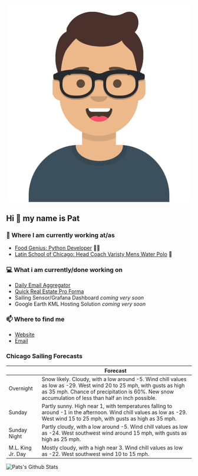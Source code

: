 [![Social banner for p-j-falconer](https://raw.githubusercontent.com/P-J-FALCONER/P-J-FALCONER/master/assets/avataaars.svg)](https://patfalconer.com/)
## Hi :wave: my name is Pat

### 💼 Where I am currently working at/as
- [Food Genius: Python Developer](https://getfoodgenius.com/) 🍔🐍
- [Latin School of Chicago: Head Coach Varisty Mens Water Polo](https://www.latinschool.org/) 🤽


### 💻 What i am currently/done working on
 - [Daily Email Aggregator](https://github.com/P-J-FALCONER/dott_daily_mail)
 - [Quick Real Estate Pro Forma](https://github.com/P-J-FALCONER/henry)
 - Sailing Sensor/Grafana Dashboard *coming very soon*
 - Google Earth KML Hosting Solution *coming very soon*

### 📫 Where to find me
 - [Website](https://patfalconer.com/)
 - [Email](mailto:patrick.j.falconer@gmail.com)


### Chicago Sailing Forecasts
|   | Forecast  |
|---|---|
| Overnight | Snow likely. Cloudy, with a low around -5. Wind chill values as low as -29. West wind 20 to 25 mph, with gusts as high as 35 mph. Chance of precipitation is 60%. New snow accumulation of less than half an inch possible. |
| Sunday | Partly sunny. High near 1, with temperatures falling to around -1 in the afternoon. Wind chill values as low as -29. West wind 15 to 25 mph, with gusts as high as 35 mph. |
| Sunday Night | Partly cloudy, with a low around -5. Wind chill values as low as -24. West southwest wind around 15 mph, with gusts as high as 25 mph. |
| M.L. King Jr. Day | Mostly cloudy, with a high near 3. Wind chill values as low as -22. West southwest wind 10 to 15 mph. |

![Pats's Github Stats](https://github-readme-stats.vercel.app/api?username=p-j-falconer&show_icons=true&theme=radical)
